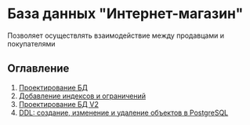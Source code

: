 # База данных "Интернет-магазин"
Позволяет осуществлять взаимодействие между продавцами и покупателями

## Оглавление

1. [Проектирование БД](documentation/1_erd_v1)
2. [Добавление индексов и ограничений](documentation/2_add_index_constraint)
3. [Проектирование БД V2](documentation/3_erd_v2)
4. [DDL: создание, изменение и удаление объектов в PostgreSQL](documentation/4_ddl_postgre)